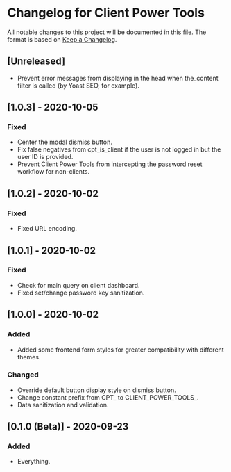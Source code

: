 # Changelog for Client Power Tools

All notable changes to this project will be documented in this file. The format
is based on [Keep a Changelog](https://keepachangelog.com).

## [Unreleased]
- Prevent error messages from displaying in the head when the_content filter is called (by Yoast SEO, for example).


## [1.0.3] - 2020-10-05

### Fixed
- Center the modal dismiss button.
- Fix false negatives from cpt_is_client if the user is not logged in but the user ID is provided.
- Prevent Client Power Tools from intercepting the password reset workflow for non-clients.


## [1.0.2] - 2020-10-02

### Fixed
- Fixed URL encoding.


## [1.0.1] - 2020-10-02

### Fixed
- Check for main query on client dashboard.
- Fixed set/change password key sanitization.


## [1.0.0] - 2020-10-02

### Added
- Added some frontend form styles for greater compatibility with different themes.

### Changed
- Override default button display style on dismiss button.
- Change constant prefix from CPT_ to CLIENT_POWER_TOOLS_.
- Data sanitization and validation.


## [0.1.0 (Beta)] - 2020-09-23

### Added
- Everything.
